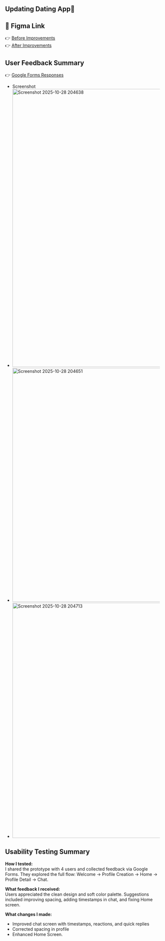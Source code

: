 ## Updating Dating App💞

## 🔗 Figma Link
👉 [Before Improvements](https://www.figma.com/design/dssPYXH1m9mnNSttn8zB9x/Modern-Dating-app?node-id=0-1&t=CLd17gJvg9oOtWZD-1)  
👉 [After Improvements](https://www.figma.com/design/1ZVCJWOSZ5DodpcESsaTBJ/Updated-Dating-App?node-id=4-2&t=ZgantZFrBar6uasb-1)

## User Feedback Summary  
👉 [Google Forms Responses](https://forms.gle/EyoD6Dxidvgek1pW7)  
- Screenshot
- <img width="1919" height="902" alt="Screenshot 2025-10-28 204638" src="https://github.com/user-attachments/assets/692d2507-f33d-494a-9d9b-08621eeef260" />
- <img width="992" height="759" alt="Screenshot 2025-10-28 204651" src="https://github.com/user-attachments/assets/e78684c4-4f85-4011-88b4-fc63ea678cc2" />
- <img width="1027" height="763" alt="Screenshot 2025-10-28 204713" src="https://github.com/user-attachments/assets/29b0cdfe-5145-43ae-864e-bd518165f502" />


## Usability Testing Summary

**How I tested:**  
I shared the prototype with 4 users and collected feedback via Google Forms. They explored the full flow: Welcome → Profile Creation → Home → Profile Detail → Chat.

**What feedback I received:**  
Users appreciated the clean design and soft color palette. Suggestions included improving spacing, adding timestamps in chat, and fixing Home screen.

**What changes I made:**   
- Improved chat screen with timestamps, reactions, and quick replies  
- Corrected spacing in profile
- Enhanced Home Screen.

